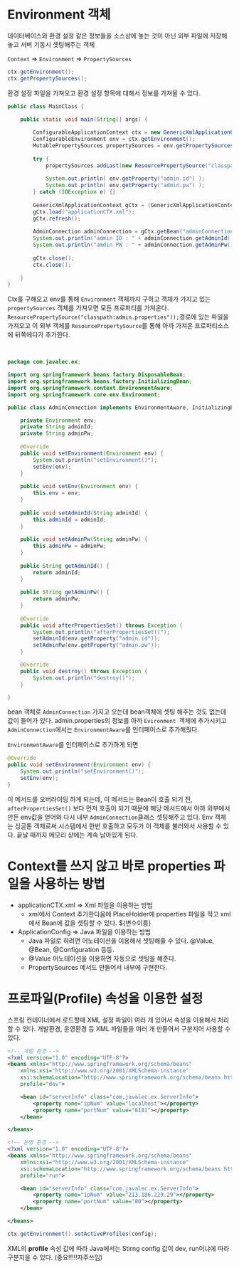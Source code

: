 # Environment 객체

데이터베이스와 환경 설정 같은 정보들을 소스상에 놓는 것이 아닌 외부 파일에 저장해놓고 서버 기동시 셋팅해주는 객체

`Context` => `Environment` => `PropertySources` 

~~~java
ctx.getEnvironment();
ctx.getPropertySources();
~~~

 환경 설정 파일을 가져오고 환경 설정 항목에 대해서 정보를 가져올 수 있다.

~~~java
public class MainClass {

	public static void main(String[] args) {
		
		ConfigurableApplicationContext ctx = new GenericXmlApplicationContext();
		ConfigurableEnvironment env = ctx.getEnvironment();
		MutablePropertySources propertySources = env.getPropertySources();
		
		try {
			propertySources.addLast(new ResourcePropertySource("classpath:admin.properties"));
			
			System.out.println( env.getProperty("admin.id") );
			System.out.println( env.getProperty("admin.pw") );
		} catch (IOException e) {}
		
		GenericXmlApplicationContext gCtx = (GenericXmlApplicationContext)ctx;
		gCtx.load("applicationCTX.xml");
		gCtx.refresh();
		
		AdminConnection adminConnection = gCtx.getBean("adminConnection", AdminConnection.class);
		System.out.println("admin ID : " + adminConnection.getAdminId());
		System.out.println("amdin PW : " + adminConnection.getAdminPw());
		
		gCtx.close();
		ctx.close();
		
	}	
}
~~~

Ctx를 구해오고 env를 통해 `Environment` 객체까지 구하고 객체가 가지고 있는 `propertySources` 객체를 가져오면 모든 프로퍼티를 가져온다. `ResourcePropertySource("classpath:admin.properties"));`경로에 있는 파일을 가져오고 이 외부 객체를 `ResourcePropertySource`를 통해 아까 가져온 프로퍼티소스에 뒤쪽에다가 추가한다.

<br />

~~~java
package com.javalec.ex;

import org.springframework.beans.factory.DisposableBean;
import org.springframework.beans.factory.InitializingBean;
import org.springframework.context.EnvironmentAware;
import org.springframework.core.env.Environment;

public class AdminConnection implements EnvironmentAware, InitializingBean, DisposableBean {

	private Environment env;
	private String adminId;
	private String adminPw;
	
	@Override
	public void setEnvironment(Environment env) {
		System.out.println("setEnvironment()");
		setEnv(env);
	}
	
	public void setEnv(Environment env) {
		this.env = env;
	}
	
	public void setAdminId(String adminId) {
		this.adminId = adminId;
	}
	
	public void setAdminPw(String adminPw) {
		this.adminPw = adminPw;
	}
	
	public String getAdminId() {
		return adminId;
	}
	
	public String getAdminPw() {
		return adminPw;
	}
	
	@Override
	public void afterPropertiesSet() throws Exception {
		System.out.println("afterPropertiesSet()");
		setAdminId(env.getProperty("admin.id"));
		setAdminPw(env.getProperty("admin.pw"));
	}

	@Override
	public void destroy() throws Exception {
		System.out.println("destroy()");
	}

}
~~~

bean 객체로 `AdminConnection` 가지고 오는데 bean객체에 셋팅 해주는 것도 없는데 값이 들어가 있다. admin.properties의 정보를 아까 `Evironment `객체에 추가시키고 `AdminConnection`에서는 `EnvironmentAware`를 인터페이스로 추가해줬다. 



`EnvironmentAware`를 인터페이스로 추가하게 되면 

~~~java
@Override
public void setEnvironment(Environment env) {
    System.out.println("setEnvironment()");
    setEnv(env);
}
~~~

이 메서드를 오버라이딩 하게 되는데, 이 메서드는 Bean이 호출 되기 전, `afterPropertiesSet()` 보다 먼저 호출이 되기 때문에 해당 메서드에서 아까 외부에서 만든 env값을 얻어와 다시 내부 `AdminConnection`클래스 셋팅해주고 있다. Env 객체는 싱글톤 객체로써 시스템에서 한번 호출하고 모두가 이 객체를 불러와서 사용할 수 있다. 끝날 때까지 메모리 상에는 계속 남아있게 된다.



# Context를 쓰지 않고 바로 properties 파일을 사용하는 방법

- applicationCTX.xml => Xml 파일을 이용하는 방법
  - xml에서 Context 추가한다음에 PlaceHolder에 properties 파일을 적고 xml에서 Bean에 값을 셋팅할 수 있다. ${변수이름}
- ApplicationConfig => Java 파일을 이용하는 방법
  - Java 파일로 하려면 어노테이션을 이용해서 셋팅해줄 수 있다. @Value, @Bean, @Configuration 등등.
  - @Value 어노테이션을 이용하면 자동으로 셋팅을 해준다.
  - PropertySources 메서드 만들어서 내부에 구현한다.



# 프로파일(Profile) 속성을 이용한 설정

스프링 컨테이너에서 로드할때 XML 설정 파일이 여러 개 있어서 속성을 이용해서 처리할 수 있다. 개발환경, 운영환경 등 XML 파일들을 여러 개 만들어서 구분지어 사용할 수 있다.

~~~xml
<!-- 개발 환경 -->
<?xml version="1.0" encoding="UTF-8"?>
<beans xmlns="http://www.springframework.org/schema/beans"
	xmlns:xsi="http://www.w3.org/2001/XMLSchema-instance"
	xsi:schemaLocation="http://www.springframework.org/schema/beans http://www.springframework.org/schema/beans/spring-beans.xsd"
	profile="dev">

	<bean id="serverInfo" class="com.javalec.ex.ServerInfo">
		<property name="ipNum" value="localhost"></property>
		<property name="portNum" value="8181"></property>
	</bean>

</beans>
~~~

~~~xml
<!-- 운영 환경 -->
<?xml version="1.0" encoding="UTF-8"?>
<beans xmlns="http://www.springframework.org/schema/beans"
	xmlns:xsi="http://www.w3.org/2001/XMLSchema-instance"
	xsi:schemaLocation="http://www.springframework.org/schema/beans http://www.springframework.org/schema/beans/spring-beans.xsd"
	profile="run">

	<bean id="serverInfo" class="com.javalec.ex.ServerInfo">
		<property name="ipNum" value="213.186.229.29"></property>
		<property name="portNum" value="80"></property>
	</bean>

</beans>
~~~

~~~java
ctx.getEnvironment().setActiveProfiles(config);
~~~

XML의 **profile** 속성 값에 따라 Java에서는 Stirng config 값이 dev, run이냐에 따라 구분지을 수 있다. (중요!!!!!자주쓰임)

